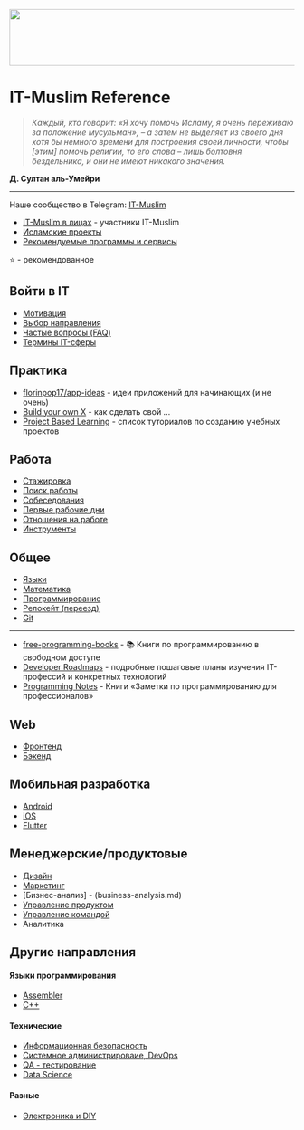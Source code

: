 <p align="center">
  <img width="560" height="100" src="/basmala.svg">
</p>

# IT-Muslim Reference

> _Каждый, кто говорит: «Я хочу помочь Исламу, я очень переживаю за положение мусульман», – а затем не выделяет из своего дня хотя бы немного времени для построения своей личности, чтобы [этим] помочь религии, то его слова – лишь болтовня бездельника, и они не имеют никакого значения._

**Д. Султан аль-Умейри**

---

Наше сообщество в Telegram: [IT-Muslim](https://t.me/it_muslim)

- [IT-Muslim в лицах](https://github.com/it-muslim/faces) - участники IT-Muslim
- [Исламские проекты](https://github.com/it-muslim/projects)
- [Рекомендуемые программы и сервисы](recommended.md)

⭐ - рекомендованное

## Войти в IT

- [Мотивация](it-start.md#мотивация)
- [Выбор направления](it-start.md#выбор-направления)
- [Частые вопросы (FAQ)](it-start-faq.md)
- [Термины IT-сферы](it-terms.md)

## Практика

- [florinpop17/app-ideas](https://github.com/florinpop17/app-ideas) - идеи приложений для начинающих (и не очень)
- [Build your own X](https://github.com/danistefanovic/build-your-own-x) - как сделать свой ...
- [Project Based Learning](https://github.com/practical-tutorials/project-based-learning) - список туториалов по созданию учебных проектов

## Работа

- [Стажировка](job.md#стажировка)
- [Поиск работы](job.md#поиск-работы)
- [Собеседования](job.md#собеседования)
- [Первые рабочие дни](job.md#первые-рабочие-дни)
- [Отношения на работе](job.md#отношени-на-работе)
- [Инструменты](work-tools.md)

## Общее

- [Языки](languages.md)
- [Математика](math.md)
- [Программирование](programming.md)
- [Релокейт (переезд)](relocation.md)
- [Git](git.md)

---

- [free-programming-books](https://github.com/EbookFoundation/free-programming-books) - 📚 Книги по программированию в свободном доступе
- [Developer Roadmaps](https://roadmap.sh) - подробные пошаговые планы изучения IT-профессий и конкретных технологий
- [Programming Notes](https://goalkicker.com/) - Книги «Заметки по программированию для профессионалов»

## Web

- [Фронтенд](frontend.md)
- [Бэкенд](backend.md)

## Мобильная разработка

- [Android](android.md)
- [iOS](ios.md)
- [Flutter](flutter.md)

## Менеджерские/продуктовые

- [Дизайн](design.md)
- [Маркетинг](marketing.md)
- [Бизнес-анализ] - (business-analysis.md)
- [Управление продуктом](product-management.md)
- [Управление командой](team-management.md)
- Аналитика

## Другие направления

#### Языки программирования

- [Assembler](assembler.md)
- [C++](cpp.md)

#### Технические

- [Информационная безопасность](information-security.md)
- [Системное администрироваие, DevOps](system-administration.md)
- [QA - тестирование](qa-testing.md)
- [Data Science](data-science.md)

#### Разные

- [Электроника и DIY](eletronics-and-diy.md)
